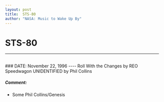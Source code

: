 ```yaml
---
layout: post
title:  STS-80
author: "NASA: Music to Wake Up By"
---
```


# STS-80
----
<br/>
### DATE: November 22, 1996
----
Roll With the Changes by REO Speedwagon
UNIDENTIFIED by Phil Collins

##### Comment:
* Some Phil Collins/Genesis

